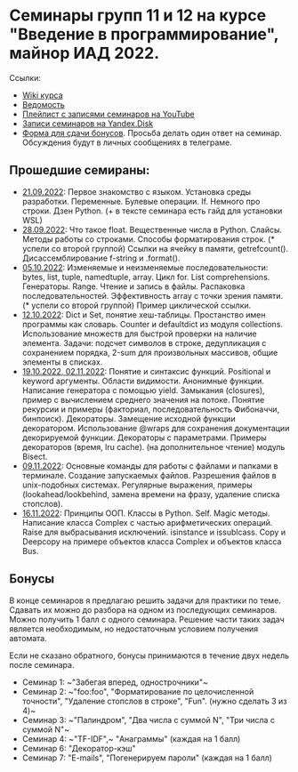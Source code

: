# Семинары групп 11 и 12 на курсе "Введение в программирование", майнор ИАД 2022.

Ссылки:
 - [Wiki курса](http://wiki.cs.hse.ru/%D0%92%D0%B2%D0%B5%D0%B4%D0%B5%D0%BD%D0%B8%D0%B5_%D0%B2_%D0%BF%D1%80%D0%BE%D0%B3%D1%80%D0%B0%D0%BC%D0%BC%D0%B8%D1%80%D0%BE%D0%B2%D0%B0%D0%BD%D0%B8%D0%B5_22/23_(%D0%BC%D0%B0%D0%B9%D0%BD%D0%BE%D1%80_%D0%98%D0%90%D0%94))
 - [Ведомость](https://docs.google.com/spreadsheets/d/1VUACNvvtewTJZYF986zfNhNiLKQ1F_ubPgDMQygrBpA/)
 - [Плейлист с записями семинаров на YouTube](https://www.youtube.com/playlist?list=PLEwK9wdS5g0qIFUmzkfICIwdr7HR6GA38)
 - [Записи семинаров на Yandex.Disk](https://disk.yandex.ru/d/YH-3luMiEVWh3w/%D0%92%D0%B2%D0%B5%D0%B4%D0%B5%D0%BD%D0%B8%D0%B5%20%D0%B2%20%D0%BF%D1%80%D0%BE%D0%B3%D1%80%D0%B0%D0%BC%D0%BC%D0%B8%D1%80%D0%BE%D0%B2%D0%B0%D0%BD%D0%B8%D0%B5/%D0%A1%D0%B5%D0%BC%D0%B8%D0%BD%D0%B0%D1%80)
 - [Форма для сдачи бонусов](https://forms.gle/THdDf7fkVwKAbgnv8). Просьба делать один ответ на семинар. Обсуждения будут в личных сообщениях в телеграме.

## Прошедшие семираны:
- [21.09.2022](seminar_1_intro.ipynb): Первое знакомство с языком. Установка среды разработки. Переменные. Булевые операции. If. Немного про строки. Дзен Python. (+ в тексте семинара есть гайд для установки WSL)
- [28.09.2022](seminar_2_floats_fstrings.ipynb): Что такое float. Вещественные числа в Python. Слайсы. Методы работы со строками. Способы форматирования строк. 
(* успели со второй группой) Ссылки на ячейку в памяти, getrefcount(). Дисассемблирование f-string и .format().
- [05.10.2022](seminar_3_sequences.ipynb): Изменяемые и неизменяемые последовательности: bytes, list, tuple, namedtuple, array. Цикл for. List comprehensions. Генераторы. Range. Чтение и запись в файлы. Распаковка последовательностей. Эффективность array с точки зрения памяти. (* успели со второй группой) Пример циклической ссылки.
- [12.10.2022](seminar_4_hashtables.ipynb): Dict и Set, понятие хеш-таблицы. Простанство имен программы как словарь. Counter и defaultdict из модуля collections. Использование множеств для быстрой проверки на наличие элемента. Задачи: подсчет символов в строке, дедупликация с сохранением порядка, 2-sum для произвольных массивов, общие элементы в списках.
- [19.10.2022, 02.11.2022](seminar_5_6_functions.ipynb): Понятие и синтаксис функций. Positional и keyword аргументы. Области видимости. Анонимные функции. Написание генератора с помощью yield. Замыкания (closures), пример с вычислением среднего значения на потоке. Понятие рекурсии и примеры (факториал, последовательность Фибоначчи, бинпоиск). Декораторы. Замещение исходной функции декоратором. Использование @wraps для сохранения документации декорируемой функции. Декораторы с параметрами. Примеры декораторов (время, lru cache). (на дополнительное чтение) модуль Bisect.  
- [09.11.2022](seminar_7_regexp.ipynb): Основные команды для работы с файлами и папками в терминале. Создание запускаемых файлов. Разрешения файлов в unix-подобных системах. Регулярные выражения, примеры (lookahead/lookbehind, замена времени на фразу, удаление списка стопслов).
- [16.11.2022](seminar_8_classes.ipynb): Принципы ООП. Классы в Python. Self. Magic методы. Написание класса Complex с частью арифметических операций. Raise для выбрасывания исключений. isinstance и issublcass. Copy и Deepcopy на примере объектов класса Complex и объектов класса Bus.


## Бонусы
В конце семинаров я предлагаю решить задачи для практики по теме. Сдавать их можно до разбора на одном из последующих семинаров. Можно получить 1 балл с одного семинара.
Решение части таких задач является необходимым, но недостаточным условием получения автомата.

Если не сказано обратного, бонусы принимаются в течение двух недель после семинара.

- Семинар 1: ~"Забегая вперед, однострочники"~
- Семинар 2: ~"foo:foo", "Форматирование по целочисленной точности", "Удаление стопслов в строке", "Fun". (нужно сделать 3 из 4)~
- Семинар 3: ~"Палиндром", "Два числа с суммой N", "Три числа с суммой N"~
- Семинар 4: ~"TF-IDF",~ "Анаграммы" (каждая на 1 балл)
- Семинар 6: "Декоратор-кэш"
- Семинар 7: "E-mails", "Погенерируем пароли" (каждая на 1 балл)
